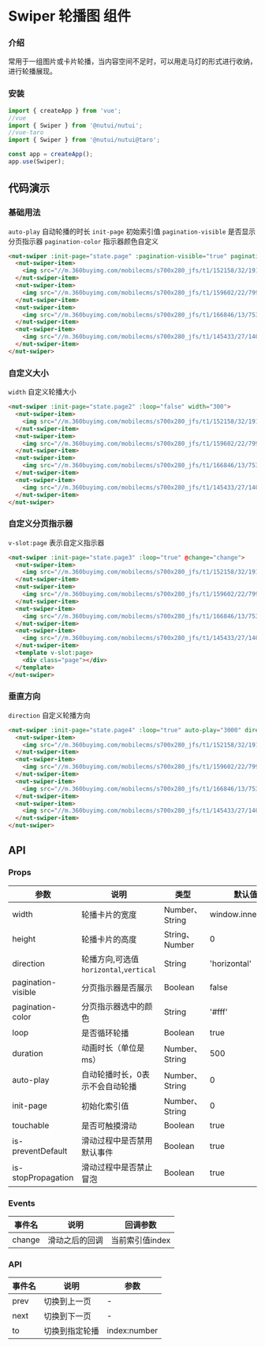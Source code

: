# Swiper 轮播图 组件

### 介绍

常用于一组图片或卡片轮播，当内容空间不足时，可以用走马灯的形式进行收纳，进行轮播展现。

### 安装

```javascript
import { createApp } from 'vue';
//vue
import { Swiper } from '@nutui/nutui';
//vue-taro
import { Swiper } from '@nutui/nutui@taro';

const app = createApp();
app.use(Swiper);
```

## 代码演示

### 基础用法

`auto-play` 自动轮播的时长
`init-page` 初始索引值
`pagination-visible` 是否显示分页指示器
`pagination-color` 指示器颜色自定义

```html
<nut-swiper :init-page="state.page" :pagination-visible="true" pagination-color="#426543" auto-play="3000">
  <nut-swiper-item>
    <img src="//m.360buyimg.com/mobilecms/s700x280_jfs/t1/152158/32/19170/280589/6035429fE08208901/024578cf04ce3b47.jpg!cr_1125x445_0_171" alt="" />
  </nut-swiper-item>
  <nut-swiper-item>
    <img src="//m.360buyimg.com/mobilecms/s700x280_jfs/t1/159602/22/7999/126515/6035f371E6f95bfee/559cb1ee48c962c9.jpg" alt="" />
  </nut-swiper-item>
  <nut-swiper-item>
    <img src="//m.360buyimg.com/mobilecms/s700x280_jfs/t1/166846/13/7534/136440/60338b5cEd491d8b3/9e5527429136ab86.jpg" alt="" />
  </nut-swiper-item>
  <nut-swiper-item>
    <img src="//m.360buyimg.com/mobilecms/s700x280_jfs/t1/145433/27/14059/141680/5facf066Ec402354c/530d5a316aed55fc.jpg!cr_1125x445_0_171" alt="" />
  </nut-swiper-item>
</nut-swiper>
```

### 自定义大小

`width` 自定义轮播大小

```html
<nut-swiper :init-page="state.page2" :loop="false" width="300">
  <nut-swiper-item>
    <img src="//m.360buyimg.com/mobilecms/s700x280_jfs/t1/152158/32/19170/280589/6035429fE08208901/024578cf04ce3b47.jpg!cr_1125x445_0_171" alt="" />
  </nut-swiper-item>
  <nut-swiper-item>
    <img src="//m.360buyimg.com/mobilecms/s700x280_jfs/t1/159602/22/7999/126515/6035f371E6f95bfee/559cb1ee48c962c9.jpg" alt="" />
  </nut-swiper-item>
  <nut-swiper-item>
    <img src="//m.360buyimg.com/mobilecms/s700x280_jfs/t1/166846/13/7534/136440/60338b5cEd491d8b3/9e5527429136ab86.jpg" alt="" />
  </nut-swiper-item>
  <nut-swiper-item>
    <img src="//m.360buyimg.com/mobilecms/s700x280_jfs/t1/145433/27/14059/141680/5facf066Ec402354c/530d5a316aed55fc.jpg!cr_1125x445_0_171" alt="" />
  </nut-swiper-item>
</nut-swiper>
```

### 自定义分页指示器

`v-slot:page` 表示自定义指示器

```html
<nut-swiper :init-page="state.page3" :loop="true" @change="change">
  <nut-swiper-item>
    <img src="//m.360buyimg.com/mobilecms/s700x280_jfs/t1/152158/32/19170/280589/6035429fE08208901/024578cf04ce3b47.jpg!cr_1125x445_0_171" alt="" />
  </nut-swiper-item>
  <nut-swiper-item>
    <img src="//m.360buyimg.com/mobilecms/s700x280_jfs/t1/159602/22/7999/126515/6035f371E6f95bfee/559cb1ee48c962c9.jpg" alt="" />
  </nut-swiper-item>
  <nut-swiper-item>
    <img src="//m.360buyimg.com/mobilecms/s700x280_jfs/t1/166846/13/7534/136440/60338b5cEd491d8b3/9e5527429136ab86.jpg" alt="" />
  </nut-swiper-item>
  <nut-swiper-item>
    <img src="//m.360buyimg.com/mobilecms/s700x280_jfs/t1/145433/27/14059/141680/5facf066Ec402354c/530d5a316aed55fc.jpg!cr_1125x445_0_171" alt="" />
  </nut-swiper-item>
  <template v-slot:page>
    <div class="page"></div>
  </template>
</nut-swiper>
```

### 垂直方向

`direction` 自定义轮播方向


```html
<nut-swiper :init-page="state.page4" :loop="true" auto-play="3000" direction="vertical" height="150" :pagination-visible="true" style="height: 150px">
  <nut-swiper-item>
    <img src="//m.360buyimg.com/mobilecms/s700x280_jfs/t1/152158/32/19170/280589/6035429fE08208901/024578cf04ce3b47.jpg!cr_1125x445_0_171" alt="" />
  </nut-swiper-item>
  <nut-swiper-item>
    <img src="//m.360buyimg.com/mobilecms/s700x280_jfs/t1/159602/22/7999/126515/6035f371E6f95bfee/559cb1ee48c962c9.jpg" alt="" />
  </nut-swiper-item>
  <nut-swiper-item>
    <img src="//m.360buyimg.com/mobilecms/s700x280_jfs/t1/166846/13/7534/136440/60338b5cEd491d8b3/9e5527429136ab86.jpg" alt="" />
  </nut-swiper-item>
  <nut-swiper-item>
    <img src="//m.360buyimg.com/mobilecms/s700x280_jfs/t1/145433/27/14059/141680/5facf066Ec402354c/530d5a316aed55fc.jpg!cr_1125x445_0_171" alt="" />
  </nut-swiper-item>
</nut-swiper>
```


## API

### Props

| 参数                   | 说明                                                        | 类型           | 默认值      |
| ---------------------- | ----------------------------------------------------------- | -------------- | ----------- |
| width                   | 轮播卡片的宽度           | Number、String        | window.innerWidth       |
| height                | 轮播卡片的高度                                                    | String、Number | 0        |
| direction               | 轮播方向,可选值`horizontal`,`vertical`     | String | 'horizontal'         |
| pagination-visible          | 分页指示器是否展示                                              | Boolean         | false           |
| pagination-color         | 分页指示器选中的颜色                                              | String  | '#fff'           |
| loop           | 是否循环轮播                                                | Boolean        | true       |
| duration                | 动画时长（单位是ms）                                                | Number、String        | 500        |
| auto-play | 自动轮播时长，0表示不会自动轮播                                          | Number、String        | 0        |
| init-page               | 初始化索引值                   | Number、String         | 0    |
| touchable             | 是否可触摸滑动                                                      | Boolean         | true          |
| is-preventDefault                  | 滑动过程中是否禁用默认事件                                              | Boolean  | true           |
| is-stopPropagation               | 滑动过程中是否禁止冒泡                    | Boolean         | true    |



### Events

| 事件名           | 说明                   | 回调参数     |
| ---------------- | ---------------------- | ------------ |
| change            | 滑动之后的回调         | 当前索引值index |



### API

| 事件名           | 说明                   | 参数     |
| ---------------- | ---------------------- | ------------ |
| prev            | 切换到上一页         | - |
| next            | 切换到下一页         | - |
| to            | 切换到指定轮播         | index:number |